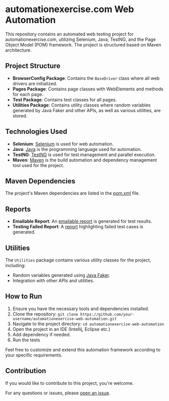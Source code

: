 # automationexercise.com Web Automation

This repository contains an automated web testing project for automationexercise.com, utilizing Selenium, Java, TestNG, and the Page Object Model (POM) framework. The project is structured based on Maven architecture.

## Project Structure

- **BrowserConfig Package**: Contains the `BaseDriver` class where all web drivers are initialized.
- **Pages Package**: Contains page classes with WebElements and methods for each page.
- **Test Package**: Contains test classes for all pages.
- **Utilities Package**: Contains utility classes where random variables generated by Java Faker and other APIs, as well as various utilities, are stored.

## Technologies Used

- **Selenium**: [Selenium](https://www.selenium.dev/) is used for web automation.
- **Java**: [Java](https://www.java.com/) is the programming language used for automation.
- **TestNG**: [TestNG](https://testng.org/) is used for test management and parallel execution.
- **Maven**: [Maven](https://maven.apache.org/) is the build automation and dependency management tool used for the project.

## Maven Dependencies

The project's Maven dependencies are listed in the [pom.xml](./pom.xml) file.

## Reports

- **Emailable Report**: An [emailable report](path/to/emailable/report) is generated for test results.
- **Testing Failed Report**: A [report](path/to/failed/report) highlighting failed test cases is generated.

## Utilities

The `Utilities` package contains various utility classes for the project, including:
- Random variables generated using [Java Faker](https://github.com/DiUS/java-faker).
- Integration with other APIs and utilities.

## How to Run

1. Ensure you have the necessary tools and dependencies installed.
2. Clone the repository: `git clone https://github.com/your-username/automationexercise-web-automation.git`
3. Navigate to the project directory: `cd automationexercise-web-automation`
4. Open the project in an IDE (Intellij, Eclipse etc.)
5. Add dependency if needed.
6. Run the tests

Feel free to customize and extend this automation framework according to your specific requirements.

## Contribution

If you would like to contribute to this project, you're welcome.

For any questions or issues, please [open an issue](https://github.com/An-Nihal/-automationexercise.com-Web-Automation/issues).
